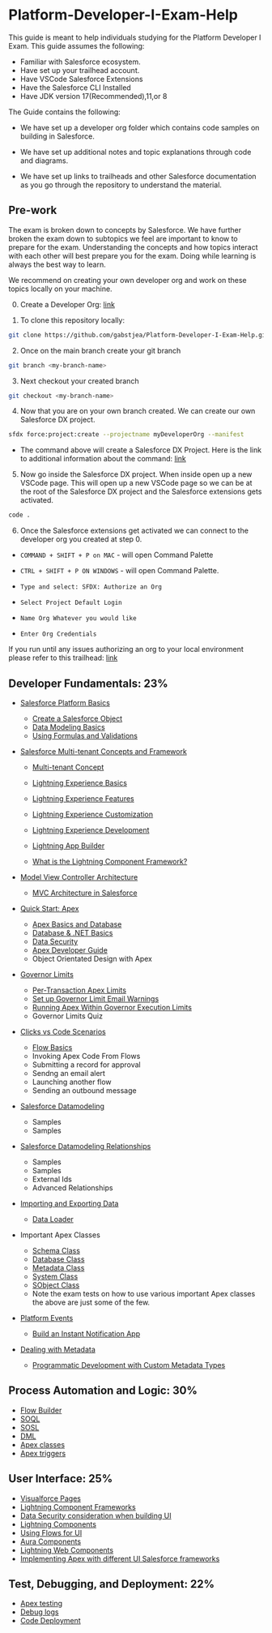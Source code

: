 # Platform-Developer-I-Exam-Help

This guide is meant to help individuals studying for the Platform Developer I Exam. This guide assumes the following:

- Familiar with Salesforce ecosystem.
- Have set up your trailhead account. 
- Have VSCode Salesforce Extensions
- Have the Salesforce CLI Installed
- Have JDK version 17(Recommended),11,or 8


The Guide contains the following:

- We have set up a developer org folder which contains code samples on building in Salesforce. 

- We have set up additional notes and topic explanations through code and diagrams.

- We have set up links to trailheads and other Salesforce documentation as you go through the repository to understand the material. 



## Pre-work

The exam is broken down to concepts by Salesforce. We have further broken the exam down to subtopics we feel are important to know to prepare for the exam. Understanding the concepts and how topics interact with each other will best prepare you for the exam. Doing while learning is always the best way to learn. 

We recommend on creating your own developer org and work on these topics locally on your machine. 

0. Create a Developer Org: [link](https://developer.salesforce.com/signup)

1. To clone this repository locally:

```bash
git clone https://github.com/gabstjea/Platform-Developer-I-Exam-Help.git
```

2. Once on the main branch create your git branch

```bash
git branch <my-branch-name>
```

3. Next checkout your created branch

```bash
git checkout <my-branch-name>
```

4. Now that you are on your own branch created. We can create our own Salesforce DX project.

```bash
sfdx force:project:create --projectname myDeveloperOrg --manifest
```

- The command above will create a Salesforce DX Project. Here is the link to additional information about the command: [link](https://developer.salesforce.com/docs/atlas.en-us.sfdx_cli_reference.meta/sfdx_cli_reference/cli_reference_force_project.htm#cli_reference_force_project_create)

5. Now go inside the Salesforce DX project. When inside open up a new VSCode page. This will open up a new VSCode page so we can be at the root of the Salesforce DX project and the Salesforce extensions gets activated.

```bash
code .
```

6. Once the Salesforce extensions get activated we can connect to the developer org you created at step 0.


- ```COMMAND + SHIFT + P on MAC``` - will open Command Palette

- ```CTRL + SHIFT + P ON WINDOWS``` - will open Command Palette.

-  ```Type and select: SFDX: Authorize an Org```

- ```Select Project Default Login```

- ```Name Org Whatever you would like```

- ```Enter Org Credentials```


If you run until any issues authorizing an org to your local environment please refer to this trailhead: [link](https://trailhead.salesforce.com/content/learn/projects/quickstart-vscode-salesforce/use-vscode-for-salesforce#:~:text=S%20(macOS).-,Authenticate%20to%20Your%20Playground,default%20login%20URL%2C%20press%20Enter.)


## Developer Fundamentals: 23%

* [Salesforce Platform Basics](https://trailhead.salesforce.com/content/learn/modules/starting_force_com)
    - [Create a Salesforce Object](https://trailhead.salesforce.com/content/learn/projects/customize-a-salesforce-object)
    - [Data Modeling Basics](https://trailhead.salesforce.com/content/learn/modules/data_modeling)
    - [Using Formulas and Validations](https://trailhead.salesforce.com/content/learn/modules/point_click_business_logic)
* [Salesforce Multi-tenant Concepts and Framework]()
    - [Multi-tenant Concept](https://trailhead.salesforce.com/content/learn/modules/starting_force_com/starting_understanding_arch)
    - [Lightning Experience Basics](https://trailhead.salesforce.com/content/learn/modules/lex_migration_introduction)
    - [Lightning Experience Features](https://trailhead.salesforce.com/content/learn/modules/lex_migration_whatsnew)
    - [Lightning Experience Customization](https://trailhead.salesforce.com/content/learn/modules/lex_customization?trail_id=lex_admin_implementation)
    - [Lightning Experience Development](https://trailhead.salesforce.com/content/learn/modules/lex_dev_overview?trail_id=lex_dev)
    
    - [Lightning App Builder](https://trailhead.salesforce.com/content/learn/modules/lightning_app_builder)
    - [What is the Lightning Component Framework?](https://developer.salesforce.com/docs/atlas.en-us.206.0.lightning.meta/lightning/intro_framework.html)


* [Model View Controller Architecture](https://shreysharma.com/mvc-architecture/)
    - [MVC Architecture in Salesforce](https://youtu.be/_n365oEeMwg)
* [Quick Start: Apex](https://trailhead.salesforce.com/content/learn/projects/quickstart-apex)
    - [Apex Basics and Database](https://trailhead.salesforce.com/content/learn/modules/apex_database)
    - [Database & .NET Basics](https://trailhead.salesforce.com/content/learn/modules/database_basics_dotnet)
    - [Data Security](https://trailhead.salesforce.com/content/learn/modules/data_security)
    - [Apex Developer Guide](https://developer.salesforce.com/docs/atlas.en-us.apexcode.meta/apexcode/apex_intro_what_is_apex.htm)
    - Object Orientated Design with Apex
* [Governor Limits](https://developer.salesforce.com/docs/atlas.en-us.apexcode.meta/apexcode/apex_gov_limits.htm)
    - [Per-Transaction Apex Limits](https://developer.salesforce.com/docs/atlas.en-us.apexcode.meta/apexcode/apex_gov_limits.htm#in_topic_per_transaction_section)
    - [Set up Governor Limit Email Warnings](https://developer.salesforce.com/docs/atlas.en-us.apexcode.meta/apexcode/apex_gov_limits_emails.htm)
    - [Running Apex Within Governor Execution Limits](https://developer.salesforce.com/docs/atlas.en-us.apexcode.meta/apexcode/apex_limits_tips.htm)
    - Governor Limits Quiz


* [Clicks vs Code Scenarios](https://help.salesforce.com/s/articleView?id=sf.process_which_tool.htm&type=5)
    - [Flow Basics](https://trailhead.salesforce.com/content/learn/modules/flow-basics) 
    - Invoking Apex Code From Flows
    - Submitting a record for approval
    - Sendng an email alert
    - Launching another flow
    - Sending an outbound message
* [Salesforce Datamodeling](https://developer.salesforce.com/docs/atlas.en-us.object_reference.meta/object_reference/data_model.htm)
    - Samples
    - Samples
* [Salesforce Datamodeling Relationships]()
    - Samples
    - Samples
    - External Ids
    - Advanced Relationships
* [Importing and Exporting Data](https://trailhead.salesforce.com/content/learn/projects/import-and-export-with-data-management-tools)
    - [Data Loader](https://developer.salesforce.com/docs/atlas.en-us.dataLoader.meta/dataLoader/data_loader.htm)
* Important Apex Classes
    - [Schema Class](https://developer.salesforce.com/docs/atlas.en-us.apexref.meta/apexref/apex_methods_system_schema.htm)
    - [Database Class](https://developer.salesforce.com/docs/atlas.en-us.apexref.meta/apexref/apex_methods_system_database.htm)
    - [Metadata Class](https://developer.salesforce.com/docs/atlas.en-us.apexref.meta/apexref/apex_class_Metadata_Metadata.htm)
    - [System Class](https://developer.salesforce.com/docs/atlas.en-us.apexref.meta/apexref/apex_namespace_System.htm)
    - [SObject Class](https://developer.salesforce.com/docs/atlas.en-us.apexref.meta/apexref/apex_methods_system_sobject.htm)
    - Note the exam tests on how to use various important Apex classes the above are just some of the few.

* [Platform Events](https://trailhead.salesforce.com/content/learn/modules/platform_events_basics)
    - [Build an Instant Notification App](https://trailhead.salesforce.com/content/learn/projects/workshop-platform-events)

* [Dealing with Metadata](https://trailhead.salesforce.com/content/learn/modules/custom_metadata_types_dec)
    - [Programmatic Development with Custom Metadata Types](https://trailhead.salesforce.com/content/learn/modules/custom_metadata_types_adv)



## Process Automation and Logic: 30%
* [Flow Builder](./resources/ProcessAutomationAndLogic/Flow.txt)
* [SOQL](./resources/ProcessAutomationAndLogic/SOQL.txt)
* [SOSL](./resources/ProcessAutomationAndLogic/SOSL.txt)
* [DML](./resources/ProcessAutomationAndLogic/DML.txt)
* [Apex classes](./resources/ProcessAutomationAndLogic/ApexClasses.txt)
* [Apex triggers](./resources/ProcessAutomationAndLogic/ApexTriggers.txt)

## User Interface: 25%

* [Visualforce Pages]()
* [Lightning Component Frameworks]()
* [Data Security consideration when building UI]()
* [Lightning Components]()
* [Using Flows for UI]()
* [Aura Components]()
* [Lightning Web Components]()
* [Implementing Apex with different UI Salesforce frameworks]()


## Test, Debugging, and Deployment: 22%
* [Apex testing](./resources/TestAndDebugging/ApexTesting.txt)
* [Debug logs](./resources/TestAndDebugging/DebugLogs.txt)
* [Code Deployment](./resources/TestAndDebugging/Deployment.txt)
